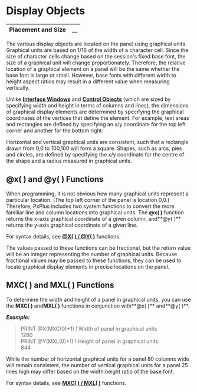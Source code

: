 # Display Objects

**Placement and Size** |  **__**  
---|---  
  
The various display objects are located on the panel using graphical units. Graphical units are based on 1/16 of the width of a character cell. Since the size of character cells change based on the session's fixed base font, the size of a graphical unit will change proportionately. Therefore, the relative location of a graphical element on a panel will be the same whether the base font is large or small. However, base fonts with different width to height aspect ratios may result in a different value when measuring vertically.

Unlike **[Interface Windows](../Interface%20Windows/Overview.md)** and **[Control Objects](../Control%20Objects/Overview.md)** (which are sized by specifying width and height in terms of columns and lines), the dimensions of graphical display elements are determined by specifying the graphical coordinates of the vertices that define the element. For example, text areas and rectangles are defined by specifying an x/y coordinate for the top left corner and another for the bottom right.

Horizontal and vertical graphical units are consistent, such that a rectangle drawn from 0,0 to 100,100 will form a square. Shapes, such as arcs, pies and circles, are defined by specifying the x/y coordinate for the centre of the shape and a radius measured in graphical units.

## @x( ) and @y( ) Functions

When programming, it is not obvious how many graphical units represent a particular location. (The top left corner of the panel is location 0,0.) Therefore, PxPlus includes two system functions to convert the more familiar line and column locations into graphical units. The **@x( )** function returns the x-axis graphical coordinate of a given column, and**@y( )** returns the y-axis graphical coordinate of a given line.

For syntax details, see **[@X( ) / @Y( )](../../../functions/~x.md)** functions.

The values passed to these functions can be fractional, but the return value will be an integer representing the number of graphical units. Because fractional values may be passed to these functions, they can be used to locate graphical display elements in precise locations on the panel.

## MXC( ) and MXL( ) Functions

To determine the width and height of a panel in graphical units, you can use the **MXC( )** and**MXL( )** functions in conjunction with**@x( )** and**@y( )**.

**_Example:_**

> PRINT @X(MXC(0)+1) ! Width of panel in graphical units   
>  1280   
>  PRINT @Y(MXL(0)+1) ! Height of panel in graphical units   
>  844

While the number of horizontal graphical units for a panel 80 columns wide will remain consistent, the number of vertical graphical units for a panel 25 lines high may differ based on the width:height ratio of the base font.

For syntax details, see **[MXC( ) / MXL( )](../../../functions/mxc.md)** functions.
